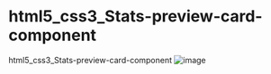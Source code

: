 # html5_css3_Stats-preview-card-component
html5_css3_Stats-preview-card-component
![image](https://user-images.githubusercontent.com/90620664/137589118-bab8e024-6ced-4450-b0d5-9ae11c042339.png)

